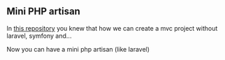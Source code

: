 ## Mini PHP artisan
In [this repository](https://github.com/Yasinrabiee/Mvc-Without-Laravel) you knew that how we can create a mvc project without laravel, symfony and...

Now you can have a mini php artisan (like laravel)
